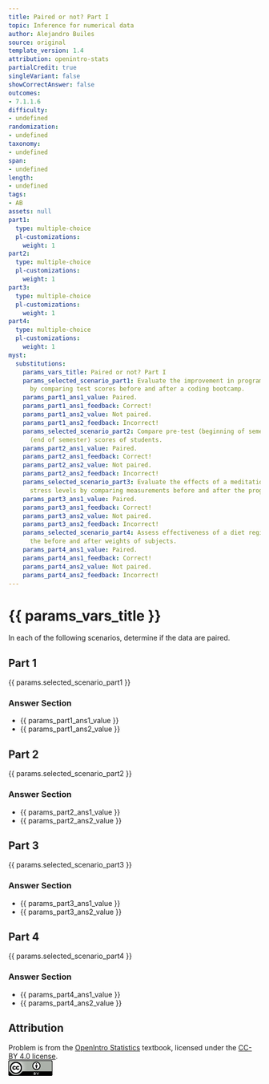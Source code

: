 ```yaml
---
title: Paired or not? Part I
topic: Inference for numerical data
author: Alejandro Builes
source: original
template_version: 1.4
attribution: openintro-stats
partialCredit: true
singleVariant: false
showCorrectAnswer: false
outcomes:
- 7.1.1.6
difficulty:
- undefined
randomization:
- undefined
taxonomy:
- undefined
span:
- undefined
length:
- undefined
tags:
- AB
assets: null
part1:
  type: multiple-choice
  pl-customizations:
    weight: 1
part2:
  type: multiple-choice
  pl-customizations:
    weight: 1
part3:
  type: multiple-choice
  pl-customizations:
    weight: 1
part4:
  type: multiple-choice
  pl-customizations:
    weight: 1
myst:
  substitutions:
    params_vars_title: Paired or not? Part I
    params_selected_scenario_part1: Evaluate the improvement in programming skills
      by comparing test scores before and after a coding bootcamp.
    params_part1_ans1_value: Paired.
    params_part1_ans1_feedback: Correct!
    params_part1_ans2_value: Not paired.
    params_part1_ans2_feedback: Incorrect!
    params_selected_scenario_part2: Compare pre-test (beginning of semester) and post-test
      (end of semester) scores of students.
    params_part2_ans1_value: Paired.
    params_part2_ans1_feedback: Correct!
    params_part2_ans2_value: Not paired.
    params_part2_ans2_feedback: Incorrect!
    params_selected_scenario_part3: Evaluate the effects of a meditation program on
      stress levels by comparing measurements before and after the program duration.
    params_part3_ans1_value: Paired.
    params_part3_ans1_feedback: Correct!
    params_part3_ans2_value: Not paired.
    params_part3_ans2_feedback: Incorrect!
    params_selected_scenario_part4: Assess effectiveness of a diet regimen by comparing
      the before and after weights of subjects.
    params_part4_ans1_value: Paired.
    params_part4_ans1_feedback: Correct!
    params_part4_ans2_value: Not paired.
    params_part4_ans2_feedback: Incorrect!
---
```

# {{ params_vars_title }}
In each of the following scenarios, determine if the data are paired.

## Part 1

{{ params.selected_scenario_part1 }}

### Answer Section

- {{ params_part1_ans1_value }}
- {{ params_part1_ans2_value }}

## Part 2

{{ params.selected_scenario_part2 }}

### Answer Section

- {{ params_part2_ans1_value }}
- {{ params_part2_ans2_value }}

## Part 3

{{ params.selected_scenario_part3 }}

### Answer Section

- {{ params_part3_ans1_value }}
- {{ params_part3_ans2_value }}

## Part 4

{{ params.selected_scenario_part4 }}

### Answer Section

- {{ params_part4_ans1_value }}
- {{ params_part4_ans2_value }}

## Attribution

Problem is from the [OpenIntro Statistics](https://openintro.org/book/os/) textbook, licensed under the [CC-BY 4.0 license](https://creativecommons.org/licenses/by/4.0/).<br>![Image representing the Creative Commons 4.0 BY license.](https://raw.githubusercontent.com/firasm/bits/master/by.png)